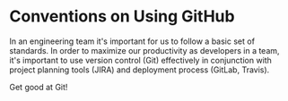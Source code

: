 # Conventions on Using GitHub

In an engineering team it's important for us to follow a basic set of standards.  In order to maximize our productivity as developers in a team, it's important to use version control (Git) effectively in conjunction with project planning tools (JIRA) and deployment process (GitLab, Travis).

Get good at Git!
